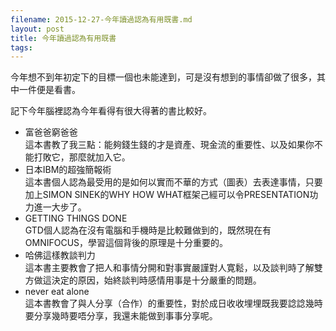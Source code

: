 ```yaml
---
filename: 2015-12-27-今年讀過認為有用既書.md
layout: post
title: 今年讀過認為有用既書
tags: 
---
```


今年想不到年初定下的目標一個也未能達到，可是沒有想到的事情卻做了很多，其中一件便是看書。

記下今年腦裡認為今年看得有很大得著的書比較好。

* 富爸爸窮爸爸  
這本書教了我三點：能夠錢生錢的才是資產、現金流的重要性、以及如果你不能打敗它，那麼就加入它。
* 日本IBM的超強簡報術  
這本書個人認為最受用的是如何以實而不華的方式（圖表）去表達事情，只要加上SIMON SINEK的WHY HOW WHAT框架己經可以令PRESENTATION功力進一大步了。
* GETTING THINGS DONE  
GTD個人認為在沒有電腦和手機時是比較難做到的，既然現在有OMNIFOCUS，學習這個背後的原理是十分重要的。
* 哈佛這樣教談判力  
這本書主要教會了把人和事情分開和對事實嚴謹對人寛鬆，以及談判時了解雙方做這決定的原因，始終談判時感情用事是十分嚴重的問題。
* never eat alone  
這本書教會了與人分享（合作）的重要性，對於成日收收埋埋既我要諗諗幾時要分享幾時要唔分享，我還未能做到事事分享呢。